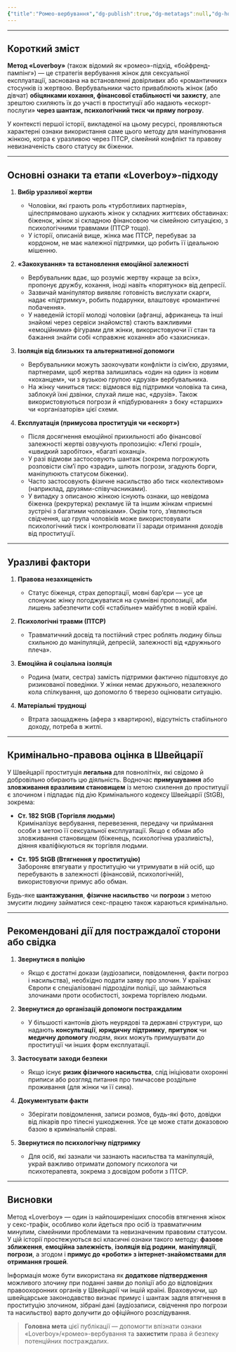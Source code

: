 ```yaml
---
{"title":"Ромео-вербування","dg-publish":true,"dg-metatags":null,"dg-home":null,"permalink":"/ukrayinskoyu/romeo-verbuvannya/","dgPassFrontmatter":true,"noteIcon":""}
---
```


---


## Короткий зміст

**Метод «Loverboy»** (також відомий як «ромео»-підхід, «бойфренд-пампінг») — це стратегія вербування жінок для сексуальної експлуатації, заснована на встановленні довірливих або «романтичних» стосунків із жертвою. Вербувальники часто приваблюють жінок (або дівчат) **обіцянками кохання, фінансової стабільності чи захисту**, але зрештою схиляють їх до участі в проституції або надають «ескорт-послуги» **через шантаж, психологічний тиск чи пряму погрозу**.

У контексті першої історії, викладеної на цьому ресурсі, проявляються характерні ознаки використання саме цього методу для маніпулювання жінкою, котра є уразливою через ПТСР, сімейний конфлікт та правову невизначеність свого статусу як біженки.

---

## Основні ознаки та етапи «Loverboy»-підходу

1. **Вибір уразливої жертви**  
   - Чоловіки, які грають роль «турботливих партнерів», цілеспрямовано шукають жінок у складних життєвих обставинах: біженок, жінок зі складною фінансовою чи сімейною ситуацією, з психологічними травмами (ПТСР тощо).  
   - У історії, описаній вище, жінка має ПТСР, перебуває за кордоном, не має належної підтримки, що робить її ідеальною мішенню.

2. **«Закохування» та встановлення емоційної залежності**  
   - Вербувальник вдає, що розуміє жертву «краще за всіх», пропонує дружбу, кохання, іноді навіть «порятунок» від депресії.  
   - Зазвичай маніпулятор виявляє готовність вислухати скарги, надає «підтримку», робить подарунки, влаштовує «романтичні побачення».  
   - У наведеній історії молоді чоловіки (афганці, африканець та інші знайомі через сервіси знайомств) стають важливими «емоційними» фігурами для жінки, використовуючи її стан та бажання знайти собі «справжнє кохання» або «захисника».

3. **Ізоляція від близьких та альтернативної допомоги**  
   - Вербувальники можуть заохочувати конфлікти із сім’єю, друзями, партнерами, щоб жертва залишилась «один на один» із новим «коханцем», чи з вузькою групою «друзів» вербувальника.  
   - На жінку чиниться тиск: відмовся від підтримки чоловіка та сина, заблокуй їхні дзвінки, слухай лише нас, «друзів». Також використовуються погрози й «підбурювання» з боку «старших» чи «організаторів» цієї схеми.

4. **Експлуатація (примусова проституція чи «ескорт»)**  
   - Після досягнення емоційної прихильності або фінансової залежності жертві озвучують пропозицію: «Легкі гроші», «швидкий заробіток», «багаті коханці».  
   - У разі відмови застосовують шантаж (зокрема погрожують розповісти сім’ї про «зради», шлють погрози, згадують борги, маніпулюють статусом біженки).  
   - Часто застосовують фізичне насильство або тиск «колективом» (наприклад, друзями-співучасниками).  
   - У випадку з описаною жінкою існують ознаки, що невідома біженка (рекрутерка) рекламує їй та іншим жінкам «приємні зустрічі з багатими чоловіками». Окрім того, з’являються свідчення, що група чоловіків може використовувати психологічний тиск і контролювати її заради отримання доходів від проституції.

---

## Уразливі фактори

1. **Правова незахищеність**  
   - Статус біженця, страх депортації, мовні бар’єри — усе це спонукає жінку погоджуватися на сумнівні пропозиції, аби лишень забезпечити собі «стабільне» майбутнє в новій країні.

2. **Психологічні травми (ПТСР)**  
   - Травматичний досвід та постійний стрес роблять людину більш схильною до маніпуляцій, депресій, залежності від «дружнього плеча».

3. **Емоційна й соціальна ізоляція**  
   - Родина (мати, сестра) замість підтримки фактично підштовхує до ризикованої поведінки. У жінки немає дружнього, незалежного кола спілкування, що допомогло б тверезо оцінювати ситуацію.

4. **Матеріальні труднощі**  
   - Втрата заощаджень (афера з квартирою), відсутність стабільного доходу, потреба в житлі.

---

## Кримінально-правова оцінка в Швейцарії

У Швейцарії проституція **легальна** для повнолітніх, які свідомо й добровільно обирають цю діяльність. Водночас **примушування** або **зловживання вразливим становищем** із метою схилення до проституції є злочином і підпадає під дію Кримінального кодексу Швейцарії (StGB), зокрема:

- **Ст. 182 StGB (Торгівля людьми)**  
  Криміналізує вербування, перевезення, передачу чи приймання особи з метою її сексуальної експлуатації. Якщо є обман або зловживання становищем (біженець, психологічна уразливість), діяння кваліфікуються як торгівля людьми.

- **Ст. 195 StGB (Втягнення у проституцію)**  
  Забороняє втягувати у проституцію чи утримувати в ній осіб, що перебувають в залежності (фінансовій, психологічній), використовуючи примус або обман.

Будь-яке **шантажування**, **фізичне насильство** чи **погрози** з метою змусити людину займатися секс-працею також караються кримінально.

---

## Рекомендовані дії для постраждалої сторони або свідка

1. **Звернутися в поліцію**  
   - Якщо є достатні докази (аудіозаписи, повідомлення, факти погроз і насильства), необхідно подати заяву про злочин. У країнах Європи є спеціалізовані підрозділи поліції, що займаються злочинами проти особистості, зокрема торгівлею людьми.

2. **Звернутися до організацій допомоги постраждалим**  
   - У більшості кантонів діють неурядові та державні структури, що надають **консультації**, **юридичну підтримку**, **притулок** чи **медичну допомогу** людям, яких можуть примушувати до проституції чи інших форм експлуатації.

3. **Застосувати заходи безпеки**  
   - Якщо існує **ризик фізичного насильства**, слід ініціювати охоронні приписи або розгляд питання про тимчасове роздільне проживання (для жінки чи її сина).

4. **Документувати факти**  
   - Зберігати повідомлення, записи розмов, будь-які фото, довідки від лікарів про тілесні ушкодження. Усе це може стати доказовою базою в кримінальній справі.

5. **Звернутися по психологічну підтримку**  
   - Для осіб, які зазнали чи зазнають насильства та маніпуляцій, украй важливо отримати допомогу психолога чи психотерапевта, зокрема з досвідом роботи з ПТСР.

---

## Висновки

Метод «Loverboy» — один із найпоширеніших способів втягнення жінок у секс-трафік, особливо коли йдеться про осіб із травматичним минулим, сімейними проблемами та невизначеним правовим статусом. У цій історії простежуються всі класичні ознаки такого методу: **фазове зближення**, **емоційна залежність**, **ізоляція від родини**, **маніпуляції**, **погрози**, а згодом і **примус до «роботи» з інтернет-знайомствами для отримання грошей**.

Інформація може бути використана як **додаткове підтвердження** можливого злочину при поданні заяви до поліції або до відповідних правоохоронних органів у Швейцарії чи іншій країні. Враховуючи, що швейцарське законодавство визнає примус і шантаж задля втягнення в проституцію злочином, зібрані дані (аудіозаписи, свідчення про погрози та насильство) варто долучити до офіційного розслідування.

> **Головна мета** цієї публікації — допомогти впізнати ознаки «Loverboy»/«ромео»-вербування та **захистити** права й безпеку потенційних постраждалих.